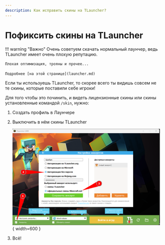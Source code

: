 ```yaml
---
description: Как исправить скины на TLauncher?
---
```


# Пофиксить скины на TLauncher

!!! warning "Важно"
    Очень советуем скачать нормальный лаунчер, ведь TLauncher имеет очень плохую репутацию.

    Плохая оптимизация, трояны и прочее...

    Подробнее [на этой странице](launcher.md)

Если ты используешь TLauncher, то скорее всего ты видишь совсем не те скины, которые поставили себе игроки!

Для того чтобы это починить, и видеть лицензионные скины или скины установленные командой `/skin`, нужно:

1. Создать профиль в Лаунчере

2. Выключить в нём скины TLauncher 

    ![tlauskins](/assets/guides/tlauncher_skins.png){ width=600 }

3. Всё!